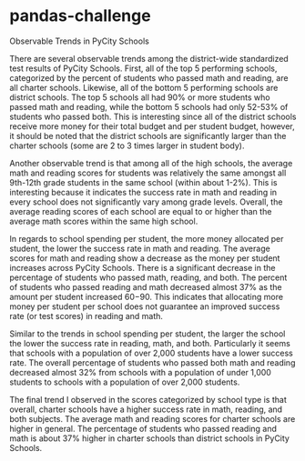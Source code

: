 # pandas-challenge

 Observable Trends in PyCity Schools

There are several observable trends among the district-wide standardized test results of PyCity Schools. First, all of the top 5 performing schools, categorized by the percent of students who passed math and reading, are all charter schools. Likewise, all of the bottom 5 performing schools are district schools. The top 5 schools all had 90% or more students who passed math and reading, while the bottom 5 schools had only 52-53% of students who passed both. This is interesting since all of the district schools receive more money for their total budget and per student budget, however, it should be noted that the district schools are significantly larger than the charter schools (some are 2 to 3 times larger in student body).

Another observable trend is that among all of the high schools, the average math and reading scores for students was relatively the same amongst all 9th-12th grade students in the same school (within about 1-2%). This is interesting because it indicates the success rate in math and reading in every school does not significantly vary among grade levels. Overall, the average reading scores of each school are equal to or higher than the average math scores within the same high school.

In regards to school spending per student, the more money allocated per student, the lower the success rate in math and reading. The average scores for math and reading show a decrease as the money per student increases across PyCity Schools. There is a significant decrease in the percentage of students who passed math, reading, and both. The percent of students who passed reading and math decreased almost 37% as the amount per student increased $60-$90. This indicates that allocating more money per student per school does not guarantee an improved success rate (or test scores) in reading and math.

Similar to the trends in school spending per student, the larger the school the lower the success rate in reading, math, and both. Particularly it seems that schools with a population of over 2,000 students have a lower success rate. The overall percentage of students who passed both math and reading decreased almost 32% from schools with a population of under 1,000 students to schools with a population of over 2,000 students.
	
The final trend I observed in the scores categorized by school type is that overall, charter schools have a higher success rate in math, reading, and both subjects. The average math and reading scores for charter schools are higher in general. The percentage of students who passed reading and math is about 37% higher in charter schools than district schools in PyCity Schools.